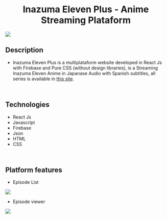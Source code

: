 <div align="center">
<h1 align="center">Inazuma Eleven Plus - Anime Streaming Plataform</h1>
</div>

<img src="https://sebaburst.netlify.app/assets/inazuma.jpg](https://sebaburst.netlify.app/static/media/inazuma.b124a8cd3c0dd462fb00.png">

## Description

- Inazuma Eleven Plus is a multiplataform website developed in React Js with Firebase and Pure CSS (without design libraries), is a Streaming Inazuma Eleven Anime in Japanase Audio with Spanish subtitles, all series is available in <a href="https://inazumaplus.netlify.app">this site</a>.
</br>


## Technologies
- React Js
- Javascript
- Firebase
- Json
- HTML
- CSS
</br>

## Platform features
- <a>Episode List</a>
<img src="https://i.imgur.com/Mes03VT.png">
</br>

- <a>Episode viewer</a>
<img src="https://i.imgur.com/GwBns1r.png">
